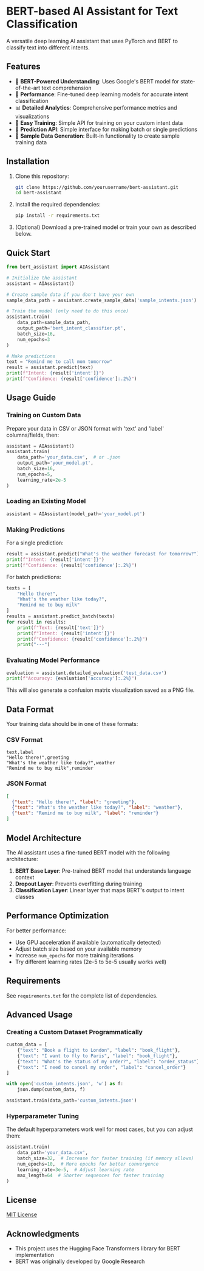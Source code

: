 # BERT-based AI Assistant for Text Classification

A versatile deep learning AI assistant that uses PyTorch and BERT to classify text into different intents.

## Features

- 🧠 **BERT-Powered Understanding**: Uses Google's BERT model for state-of-the-art text comprehension
- 🚀 **Performance**: Fine-tuned deep learning models for accurate intent classification
- 📊 **Detailed Analytics**: Comprehensive performance metrics and visualizations
- 🔄 **Easy Training**: Simple API for training on your custom intent data
- 🔮 **Prediction API**: Simple interface for making batch or single predictions
- 📝 **Sample Data Generation**: Built-in functionality to create sample training data

## Installation

1. Clone this repository:
   ```bash
   git clone https://github.com/yourusername/bert-assistant.git
   cd bert-assistant
   ```

2. Install the required dependencies:
   ```bash
   pip install -r requirements.txt
   ```

3. (Optional) Download a pre-trained model or train your own as described below.

## Quick Start

```python
from bert_assistant import AIAssistant

# Initialize the assistant
assistant = AIAssistant()

# Create sample data if you don't have your own
sample_data_path = assistant.create_sample_data('sample_intents.json')

# Train the model (only need to do this once)
assistant.train(
    data_path=sample_data_path,
    output_path='bert_intent_classifier.pt',
    batch_size=16,
    num_epochs=3
)

# Make predictions
text = "Remind me to call mom tomorrow"
result = assistant.predict(text)
print(f"Intent: {result['intent']}")
print(f"Confidence: {result['confidence']:.2%}")
```

## Usage Guide

### Training on Custom Data

Prepare your data in CSV or JSON format with 'text' and 'label' columns/fields, then:

```python
assistant = AIAssistant()
assistant.train(
    data_path='your_data.csv',  # or .json
    output_path='your_model.pt',
    batch_size=16,
    num_epochs=5,
    learning_rate=2e-5
)
```

### Loading an Existing Model

```python
assistant = AIAssistant(model_path='your_model.pt')
```

### Making Predictions

For a single prediction:

```python
result = assistant.predict("What's the weather forecast for tomorrow?")
print(f"Intent: {result['intent']}")
print(f"Confidence: {result['confidence']:.2%}")
```

For batch predictions:

```python
texts = [
    "Hello there!",
    "What's the weather like today?",
    "Remind me to buy milk"
]
results = assistant.predict_batch(texts)
for result in results:
    print(f"Text: {result['text']}")
    print(f"Intent: {result['intent']}")
    print(f"Confidence: {result['confidence']:.2%}")
    print("---")
```

### Evaluating Model Performance

```python
evaluation = assistant.detailed_evaluation('test_data.csv')
print(f"Accuracy: {evaluation['accuracy']:.2%}")
```

This will also generate a confusion matrix visualization saved as a PNG file.

## Data Format

Your training data should be in one of these formats:

### CSV Format

```csv
text,label
"Hello there!",greeting
"What's the weather like today?",weather
"Remind me to buy milk",reminder
```

### JSON Format

```json
[
  {"text": "Hello there!", "label": "greeting"},
  {"text": "What's the weather like today?", "label": "weather"},
  {"text": "Remind me to buy milk", "label": "reminder"}
]
```

## Model Architecture

The AI assistant uses a fine-tuned BERT model with the following architecture:

1. **BERT Base Layer**: Pre-trained BERT model that understands language context
2. **Dropout Layer**: Prevents overfitting during training
3. **Classification Layer**: Linear layer that maps BERT's output to intent classes

## Performance Optimization

For better performance:

- Use GPU acceleration if available (automatically detected)
- Adjust batch size based on your available memory
- Increase `num_epochs` for more training iterations
- Try different learning rates (2e-5 to 5e-5 usually works well)

## Requirements

See `requirements.txt` for the complete list of dependencies.

## Advanced Usage

### Creating a Custom Dataset Programmatically

```python
custom_data = [
    {"text": "Book a flight to London", "label": "book_flight"},
    {"text": "I want to fly to Paris", "label": "book_flight"},
    {"text": "What's the status of my order?", "label": "order_status"},
    {"text": "I need to cancel my order", "label": "cancel_order"}
]

with open('custom_intents.json', 'w') as f:
    json.dump(custom_data, f)

assistant.train(data_path='custom_intents.json')
```

### Hyperparameter Tuning

The default hyperparameters work well for most cases, but you can adjust them:

```python
assistant.train(
    data_path='your_data.csv',
    batch_size=32,  # Increase for faster training (if memory allows)
    num_epochs=10,  # More epochs for better convergence
    learning_rate=3e-5,  # Adjust learning rate
    max_length=64  # Shorter sequences for faster training
)
```

## License

[MIT License](LICENSE)

## Acknowledgments

- This project uses the Hugging Face Transformers library for BERT implementation
- BERT was originally developed by Google Research